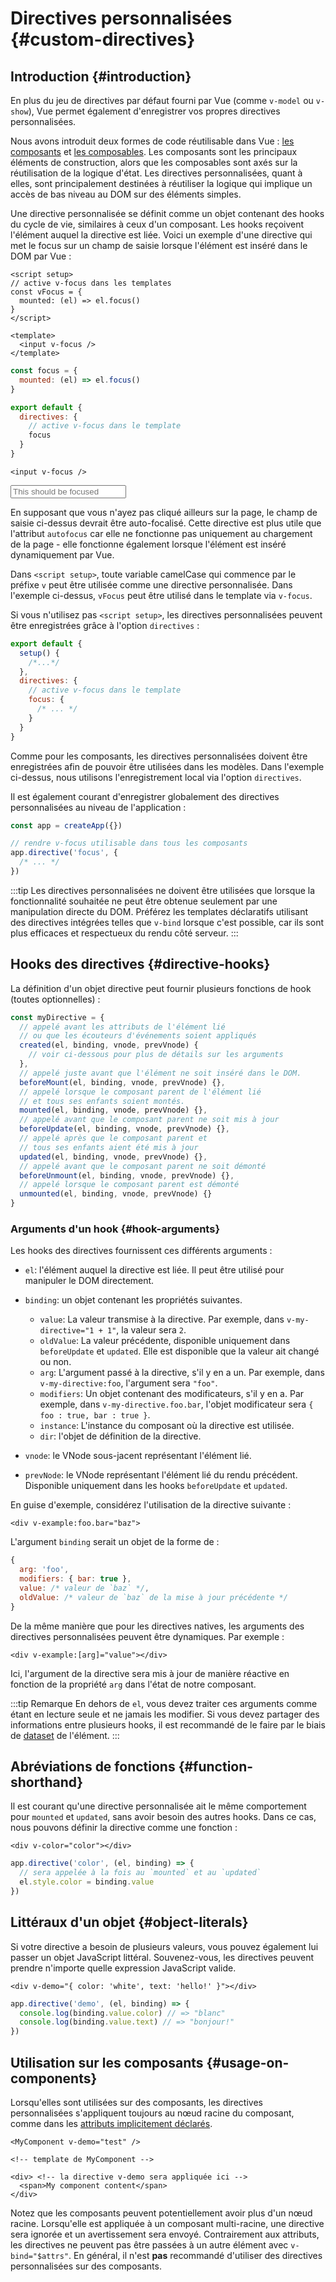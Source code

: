 # Directives personnalisées {#custom-directives}

<script setup>
const vFocus = {
  mounted: el => {
    el.focus()
  }
}
</script>

## Introduction {#introduction}

En plus du jeu de directives par défaut fourni par Vue (comme `v-model` ou `v-show`), Vue permet également d'enregistrer vos propres directives personnalisées.

Nous avons introduit deux formes de code réutilisable dans Vue : [les composants](/guide/essentials/component-basics) et [les composables](./composables). Les composants sont les principaux éléments de construction, alors que les composables sont axés sur la réutilisation de la logique d'état. Les directives personnalisées, quant à elles, sont principalement destinées à réutiliser la logique qui implique un accès de bas niveau au DOM sur des éléments simples.

Une directive personnalisée se définit comme un objet contenant des hooks du cycle de vie, similaires à ceux d'un composant. Les hooks reçoivent l'élément auquel la directive est liée. Voici un exemple d'une directive qui met le focus sur un champ de saisie lorsque l'élément est inséré dans le DOM par Vue :

<div class="composition-api">

```vue
<script setup>
// active v-focus dans les templates
const vFocus = {
  mounted: (el) => el.focus()
}
</script>

<template>
  <input v-focus />
</template>
```

</div>

<div class="options-api">

```js
const focus = {
  mounted: (el) => el.focus()
}

export default {
  directives: {
    // active v-focus dans le template
    focus
  }
}
```

```vue-html
<input v-focus />
```

</div>

<div class="demo">
  <input v-focus placeholder="This should be focused" />
</div>

En supposant que vous n'ayez pas cliqué ailleurs sur la page, le champ de saisie ci-dessus devrait être auto-focalisé. Cette directive est plus utile que l'attribut `autofocus` car elle ne fonctionne pas uniquement au chargement de la page - elle fonctionne également lorsque l'élément est inséré dynamiquement par Vue.

<div class="composition-api">

Dans `<script setup>`, toute variable camelCase qui commence par le préfixe `v` peut être utilisée comme une directive personnalisée. Dans l'exemple ci-dessus, `vFocus` peut être utilisé dans le template via `v-focus`.

Si vous n'utilisez pas `<script setup>`, les directives personnalisées peuvent être enregistrées grâce à l'option `directives` :

```js
export default {
  setup() {
    /*...*/
  },
  directives: {
    // active v-focus dans le template
    focus: {
      /* ... */
    }
  }
}
```

</div>

<div class="options-api">

Comme pour les composants, les directives personnalisées doivent être enregistrées afin de pouvoir être utilisées dans les modèles. Dans l'exemple ci-dessus, nous utilisons l'enregistrement local via l'option `directives`.

</div>

Il est également courant d'enregistrer globalement des directives personnalisées au niveau de l'application :

```js
const app = createApp({})

// rendre v-focus utilisable dans tous les composants
app.directive('focus', {
  /* ... */
})
```

:::tip
Les directives personnalisées ne doivent être utilisées que lorsque la fonctionnalité souhaitée ne peut être obtenue seulement par une manipulation directe du DOM. Préférez les templates déclaratifs utilisant des directives intégrées telles que `v-bind` lorsque c'est possible, car ils sont plus efficaces et respectueux du rendu côté serveur.
:::

## Hooks des directives {#directive-hooks}

La définition d'un objet directive peut fournir plusieurs fonctions de hook (toutes optionnelles) :

```js
const myDirective = {
  // appelé avant les attributs de l'élément lié
  // ou que les écouteurs d'événements soient appliqués
  created(el, binding, vnode, prevVnode) {
    // voir ci-dessous pour plus de détails sur les arguments
  },
  // appelé juste avant que l'élément ne soit inséré dans le DOM.
  beforeMount(el, binding, vnode, prevVnode) {},
  // appelé lorsque le composant parent de l'élément lié
  // et tous ses enfants soient montés.
  mounted(el, binding, vnode, prevVnode) {},
  // appelé avant que le composant parent ne soit mis à jour
  beforeUpdate(el, binding, vnode, prevVnode) {},
  // appelé après que le composant parent et
  // tous ses enfants aient été mis à jour
  updated(el, binding, vnode, prevVnode) {},
  // appelé avant que le composant parent ne soit démonté
  beforeUnmount(el, binding, vnode, prevVnode) {},
  // appelé lorsque le composant parent est démonté
  unmounted(el, binding, vnode, prevVnode) {}
}
```

### Arguments d'un hook {#hook-arguments}

Les hooks des directives fournissent ces différents arguments :

- `el`: l'élément auquel la directive est liée. Il peut être utilisé pour manipuler le DOM directement.

- `binding`: un objet contenant les propriétés suivantes.

  - `value`: La valeur transmise à la directive. Par exemple, dans `v-my-directive="1 + 1"`, la valeur sera `2`.
  - `oldValue`: La valeur précédente, disponible uniquement dans `beforeUpdate` et `updated`. Elle est disponible que la valeur ait changé ou non.
  - `arg`: L'argument passé à la directive, s'il y en a un. Par exemple, dans `v-my-directive:foo`, l'argument sera `"foo"`.
  - `modifiers`: Un objet contenant des modificateurs, s'il y en a. Par exemple, dans `v-my-directive.foo.bar`, l'objet modificateur sera `{ foo : true, bar : true }`.
  - `instance`: L'instance du composant où la directive est utilisée.
  - `dir`: l'objet de définition de la directive.

- `vnode`: le VNode sous-jacent représentant l'élément lié.
- `prevNode`: le VNode représentant l'élément lié du rendu précédent. Disponible uniquement dans les hooks `beforeUpdate` et `updated`.

En guise d'exemple, considérez l'utilisation de la directive suivante :

```vue-html
<div v-example:foo.bar="baz">
```

L'argument `binding` serait un objet de la forme de :

```js
{
  arg: 'foo',
  modifiers: { bar: true },
  value: /* valeur de `baz` */,
  oldValue: /* valeur de `baz` de la mise à jour précédente */
}
```

De la même manière que pour les directives natives, les arguments des directives personnalisées peuvent être dynamiques. Par exemple :

```vue-html
<div v-example:[arg]="value"></div>
```

Ici, l'argument de la directive sera mis à jour de manière réactive en fonction de la propriété `arg` dans l'état de notre composant.

:::tip Remarque
En dehors de `el`, vous devez traiter ces arguments comme étant en lecture seule et ne jamais les modifier. Si vous devez partager des informations entre plusieurs hooks, il est recommandé de le faire par le biais de [dataset](https://developer.mozilla.org/en-US/docs/Web/API/HTMLElement/dataset) de l'élément.
:::

## Abréviations de fonctions {#function-shorthand}

Il est courant qu'une directive personnalisée ait le même comportement pour `mounted` et `updated`, sans avoir besoin des autres hooks. Dans ce cas, nous pouvons définir la directive comme une fonction :

```vue-html
<div v-color="color"></div>
```

```js
app.directive('color', (el, binding) => {
  // sera appelée à la fois au `mounted` et au `updated`
  el.style.color = binding.value
})
```

## Littéraux d'un objet {#object-literals}

Si votre directive a besoin de plusieurs valeurs, vous pouvez également lui passer un objet JavaScript littéral. Souvenez-vous, les directives peuvent prendre n'importe quelle expression JavaScript valide.

```vue-html
<div v-demo="{ color: 'white', text: 'hello!' }"></div>
```

```js
app.directive('demo', (el, binding) => {
  console.log(binding.value.color) // => "blanc"
  console.log(binding.value.text) // => "bonjour!"
})
```

## Utilisation sur les composants {#usage-on-components}

Lorsqu'elles sont utilisées sur des composants, les directives personnalisées s'appliquent toujours au nœud racine du composant, comme dans les [attributs implicitement déclarés](/guide/components/attrs).

```vue-html
<MyComponent v-demo="test" />
```

```vue-html
<!-- template de MyComponent -->

<div> <!-- la directive v-demo sera appliquée ici -->
  <span>My component content</span>
</div>
```

Notez que les composants peuvent potentiellement avoir plus d'un nœud racine. Lorsqu'elle est appliquée à un composant multi-racine, une directive sera ignorée et un avertissement sera envoyé. Contrairement aux attributs, les directives ne peuvent pas être passées à un autre élément avec `v-bind="$attrs"`. En général, il n'est **pas** recommandé d'utiliser des directives personnalisées sur des composants.
